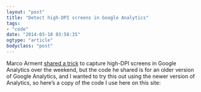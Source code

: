 ```yaml
---
layout: "post"
title: "Detect high-DPI screens in Google Analytics"
tags: 
- "code"
date: "2014-03-18 03:58:35"
ogtype: "article"
bodyclass: "post"
---
```


Marco Arment [shared a trick](http://www.marco.org/2014/03/16/and) to capture high-DPI screens in Google Analytics over the weekend, but the code he shared is for an older version of Google Analytics, and I wanted to try this out using the newer version of Analytics, so here’s a copy of the code I use here on this site:

<script src="https://gist.github.com/9613278.js"></script>